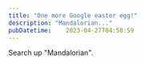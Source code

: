 ```yaml
---
title: "One more Google easter egg!"
description: "Mandalorian..."
pubDatetime: 	2023-04-27T04:50:59
---
```


Search up "Mandalorian".

